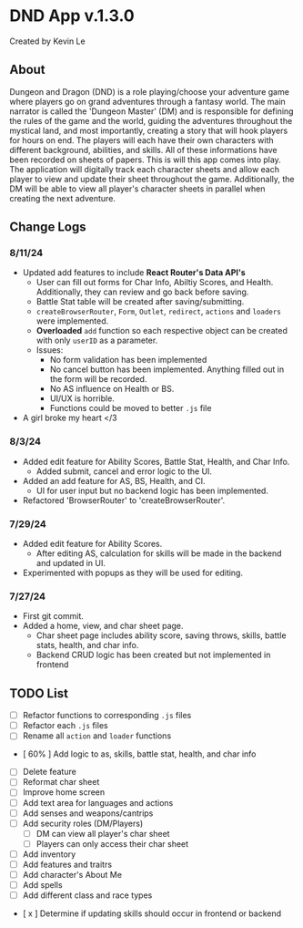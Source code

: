 # DND App v.1.3.0
Created by Kevin Le
## About
Dungeon and Dragon (DND) is a role playing/choose your adventure game where players go on grand adventures through a fantasy world. The main narrator is called the 'Dungeon Master' (DM) and is responsible for defining the rules of the game and the world, guiding the adventures throughout the mystical land, and most importantly, creating a story that will hook players for hours on end. The players will each have their own characters with different background, abilities, and skills. All of these informations have been recorded on sheets of papers. This is will this app comes into play. The application will digitally track each character sheets and allow each player to view and update their sheet throughout the game. Additionally, the DM will be able to view all player's character sheets in parallel when creating the next adventure.

## Change Logs
### 8/11/24
- Updated add features to include **React Router's Data API's**
    - User can fill out forms for Char Info, Abiltiy Scores, and Health. Additionally, they can review and go back before saving. 
    - Battle Stat table will be created after saving/submitting.
    - `createBrowserRouter`, `Form`, `Outlet`, `redirect`, `actions` and `loaders` were implemented.
    - **Overloaded** `add` function so each respective object can be created with only `userID` as a parameter.
    - Issues:
        - No form validation has been implemented
        - No cancel button has been implemented. Anything filled out in the form will be recorded.
        - No AS influence on Health or BS.
        - UI/UX is horrible.
        - Functions could be moved to better `.js` file
- A girl broke my heart </3

### 8/3/24
- Added edit feature for Ability Scores, Battle Stat, Health, and Char Info.
    - Added submit, cancel and error logic to the UI.
- Added an add feature for AS, BS, Health, and CI.
    - UI for user input but no backend logic has been implemented.
- Refactored 'BrowserRouter' to 'createBrowserRouter'.
### 7/29/24
- Added edit feature for Ability Scores.
    - After editing AS, calculation for skills will be made in the backend and updated in UI.
- Experimented with popups as they will be used for editing.
### 7/27/24
- First git commit.
- Added a home, view, and char sheet page.
    - Char sheet page includes ability score, saving throws, skills, battle stats, health, and char info.
    - Backend CRUD logic has been created but not implemented in frontend

## TODO List
- [ ] Refactor functions to corresponding `.js` files
- [ ] Refactor each `.js` files
- [ ] Rename all `action` and `loader` functions
- [ 60% ] Add logic to as, skills, battle stat, health, and char info
- [ ] Delete feature
- [ ] Reformat char sheet
- [ ] Improve home screen
- [ ] Add text area for languages and actions
- [ ] Add senses and weapons/cantrips
- [ ] Add security roles (DM/Players)
    - [ ] DM can view all player's char sheet
    - [ ] Players can only access their char sheet
- [ ] Add inventory
- [ ] Add features and traitrs
- [ ] Add character's About Me
- [ ] Add spells
- [ ] Add different class and race types
- [ x ] Determine if updating skills should occur in frontend or backend

